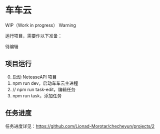 # 车车云

WIP（Work in progress） Warning

运行项目，需要作以下准备：

待编辑
<!-- * 安装 Git、NodeJS、MongoDB -->

## 项目运行

0. 启动 NeteaseAPI 项目
1. npm run dev，启动车车云主进程
2. // npm run task-edit，编辑任务
3. npm run task，添加任务

## 任务进度

任务进度详见：https://github.com/Lionad-Morotar/checheyun/projects/2